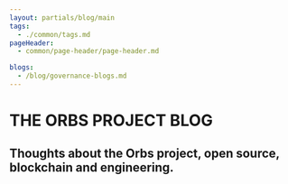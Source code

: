 ```yaml
---
layout: partials/blog/main
tags:
  - ./common/tags.md
pageHeader:
  - common/page-header/page-header.md

blogs:
  - /blog/governance-blogs.md
---
```


# THE ORBS PROJECT BLOG

## Thoughts about the Orbs project, open source, blockchain and engineering.
